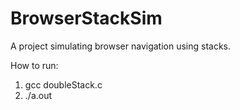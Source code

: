 # BrowserStackSim
A project simulating browser navigation using stacks. 

How to run:
1. gcc doubleStack.c
2. ./a.out 
